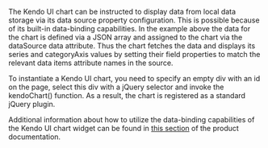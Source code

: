 The Kendo UI chart can be instructed to display data from local data storage via its data source property configuration. This is possible because of its built-in data-binding capabilities. In the example above the data for the chart is defined via a JSON array and assigned to the chart via the dataSource data attribute. Thus the chart fetches the data and displays its series and categoryAxis values by setting their field properties to match the relevant data items attribute names in the source.

To instantiate a Kendo UI chart, you need to specify an empty div with an id on the page, select this div with a jQuery selector and invoke the kendoChart() function. As a result, the chart is registered as a standard jQuery plugin.

Additional information about how to utilize the data-binding capabilities of the Kendo UI chart widget can be found in [this section](http://docs.telerik.com/kendo-ui/dataviz/chart/data-binding) of the product documentation.
